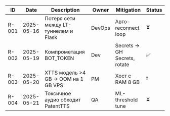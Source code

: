| ID | Date       | Description                     | Owner | Mitigation       | Status |
|----|------------|---------------------------------|-------|------------------|--------|
| R-001 | 2025-05-16 | Потеря сети между LT-туннелем и Flask | DevOps | Авто-reconnect loop | ⏳ |
| R-002 | 2025-05-19 | Компрометация BOT_TOKEN | Dev | Secrets → GH Secrets, rotate | ✅ |
| R-003 | 2025-05-20 | XTTS модель >4 GB → OOM на 1 GB VPS | PM | Хост с RAM 8 GB | ❗ |
| R-004 | 2025-05-21 | Токсичное аудио обходит PatentTTS | QA | ML-threshold tune | ⏳ |
